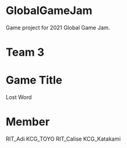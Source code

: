 # GlobalGameJam
Game project for 2021 Global Game Jam.

# Team 3

# Game Title
Lost Word

# Member
RIT_Adi
KCG_TOYO
RIT_Calise
KCG_Katakami

